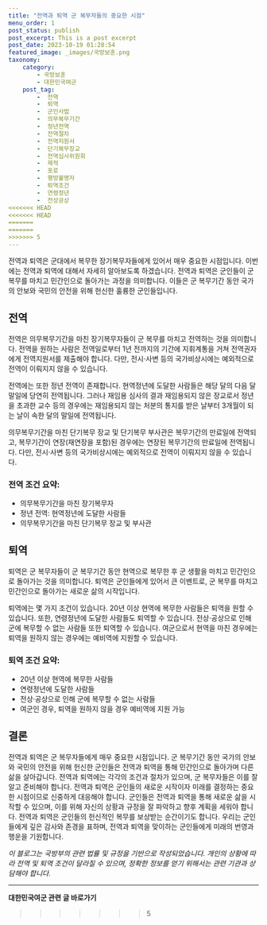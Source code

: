 ```yaml
---
title: "전역과 퇴역 군 복무자들의 중요한 시점"
menu_order: 1
post_status: publish
post_excerpt: This is a post excerpt
post_date: 2023-10-19 01:28:54
featured_image: _images/국방보훈.png
taxonomy:
    category:
        - 국방보훈
        - 대한민국여군
    post_tag:
        -  전역
        -  퇴역
        -  군인사법
        -  의무복무기간
        -  정년전역
        -  전역절차
        -  전역지원서
        -  단기복무장교
        -  전역심사위원회
        -  제적
        -  포로
        -  행방불명자
        -  퇴역조건
        -  연령정년
        -  전상공상
<<<<<<< HEAD
<<<<<<< HEAD
=======
=======
>>>>>>> 5
---
```




전역과 퇴역은 군대에서 복무한 장기복무자들에게 있어서 매우 중요한 시점입니다. 이번에는 전역과 퇴역에 대해서 자세히 알아보도록 하겠습니다. 전역과 퇴역은 군인들이 군 복무를 마치고 민간인으로 돌아가는 과정을 의미합니다. 이들은 군 복무기간 동안 국가의 안보와 국민의 안전을 위해 헌신한 훌륭한 군인들입니다.

## 전역
전역은 의무복무기간을 마친 장기복무자들이 군 복무를 마치고 전역하는 것을 의미합니다. 전역을 원하는 사람은 전역일로부터 1년 전까지의 기간에 지휘계통을 거쳐 전역권자에게 전역지원서를 제출해야 합니다. 다만, 전시·사변 등의 국가비상시에는 예외적으로 전역이 이뤄지지 않을 수 있습니다.

전역에는 또한 정년 전역이 존재합니다. 현역정년에 도달한 사람들은 해당 달의 다음 달 말일에 당연히 전역됩니다. 그러나 재임용 심사의 결과 재임용되지 않은 장교로서 정년을 초과한 교수 등의 경우에는 재임용되지 않는 처분의 통지를 받은 날부터 3개월이 되는 날이 속한 달의 말일에 전역됩니다.

의무복무기간을 마친 단기복무 장교 및 단기복무 부사관은 복무기간의 만료일에 전역되고, 복무기간이 연장(재연장을 포함)된 경우에는 연장된 복무기간의 만료일에 전역됩니다. 다만, 전시·사변 등의 국가비상시에는 예외적으로 전역이 이뤄지지 않을 수 있습니다.

### 전역 조건 요약:
- 의무복무기간을 마친 장기복무자
- 정년 전역: 현역정년에 도달한 사람들
- 의무복무기간을 마친 단기복무 장교 및 부사관

## 퇴역
퇴역은 군 복무자들이 군 복무기간 동안 현역으로 복무한 후 군 생활을 마치고 민간인으로 돌아가는 것을 의미합니다. 퇴역은 군인들에게 있어서 큰 이벤트로, 군 복무를 마치고 민간인으로 돌아가는 새로운 삶의 시작입니다.

퇴역에는 몇 가지 조건이 있습니다. 20년 이상 현역에 복무한 사람들은 퇴역을 원할 수 있습니다. 또한, 연령정년에 도달한 사람들도 퇴역할 수 있습니다. 전상·공상으로 인해 군에 복무할 수 없는 사람들 또한 퇴역할 수 있습니다. 여군으로서 현역을 마친 경우에는 퇴역을 원하지 않는 경우에는 예비역에 지원할 수 있습니다.

### 퇴역 조건 요약:
- 20년 이상 현역에 복무한 사람들
- 연령정년에 도달한 사람들
- 전상·공상으로 인해 군에 복무할 수 없는 사람들
- 여군인 경우, 퇴역을 원하지 않을 경우 예비역에 지원 가능

## 결론
전역과 퇴역은 군 복무자들에게 매우 중요한 시점입니다. 군 복무기간 동안 국가의 안보와 국민의 안전을 위해 헌신한 군인들은 전역과 퇴역을 통해 민간인으로 돌아가며 다른 삶을 살아갑니다. 전역과 퇴역에는 각각의 조건과 절차가 있으며, 군 복무자들은 이를 잘 알고 준비해야 합니다. 전역과 퇴역은 군인들의 새로운 시작이자 미래를 결정하는 중요한 시점이므로 신중하게 대응해야 합니다. 군인들은 전역과 퇴역을 통해 새로운 삶을 시작할 수 있으며, 이를 위해 자신의 상황과 규정을 잘 파악하고 향후 계획을 세워야 합니다. 전역과 퇴역은 군인들의 헌신적인 복무를 보상받는 순간이기도 합니다. 우리는 군인들에게 깊은 감사와 존경을 표하며, 전역과 퇴역을 맞이하는 군인들에게 미래의 번영과 행운을 기원합니다.

*이 블로그는 국방부의 관련 법률 및 규정을 기반으로 작성되었습니다. 개인의 상황에 따라 전역 및 퇴역 조건이 달라질 수 있으며, 정확한 정보를 얻기 위해서는 관련 기관과 상담해야 합니다.*



<!-- wp:separator -->
<hr class="wp-block-separator has-alpha-channel-opacity"/>
<!-- /wp:separator -->

<!-- wp:group {"backgroundColor":"base","layout":{"type":"constrained"}} -->
<div class="wp-block-group has-base-background-color has-background"><!-- wp:paragraph {"align":"center","fontSize":"large"} -->
<p class="has-text-align-center has-large-font-size"><strong>대한민국여군 관련 글 바로가기</strong></p>
<!-- /wp:paragraph -->


<!-- wp:latest-posts
{"categories":[{"id":7224,"count":19,"description":"","link":"https://uknowlaw.com/category/%eb%8c%80%ed%95%9c%eb%af%bc%ea%b5%ad%ec%97%ac%ea%b5%b0/","name":"대한민국여군","slug":"대한민국여군","taxonomy":"category","parent":0,"meta":[],"_links":{"self":[{"href":"https://uknowlaw.com/wp-json/wp/v2/categories/7224"}],"collection":[{"href":"https://uknowlaw.com/wp-json/wp/v2/categories"}],"about":[{"href":"https://uknowlaw.com/wp-json/wp/v2/taxonomies/category"}],"wp:post_type":[{"href":"https://uknowlaw.com/wp-json/wp/v2/posts?categories=7224"}],"curies":[{"name":"wp","href":"https://api.w.org/{rel}","templated":true}]}}],"postsToShow":100,"excerptLength":28,"postLayout":"grid","columns":2,"featuredImageAlign":"left","featuredImageSizeSlug":"large","fontSize":"medium"} /--></div>
<!-- /wp:group -->
>>>>>>> 5
